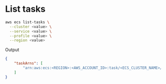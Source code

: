# List tasks

```sh
aws ecs list-tasks \
  --cluster <value> \
  --service <value> \
  --profile <value> \
  --region <value>
```

Output

```json
{
    "taskArns": [
        "arn:aws:ecs:<REGION>:<AWS_ACCOUNT_ID>:task/<ECS_CLUSTER_NAME>/<TASK_ID>"
    ]
}
```
